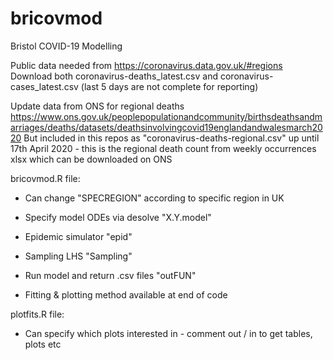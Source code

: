 # bricovmod
Bristol COVID-19 Modelling

Public data needed from https://coronavirus.data.gov.uk/#regions
Download both coronavirus-deaths_latest.csv and coronavirus-cases_latest.csv (last 5 days are not complete for reporting)

Update data from ONS for regional deaths 
https://www.ons.gov.uk/peoplepopulationandcommunity/birthsdeathsandmarriages/deaths/datasets/deathsinvolvingcovid19englandandwalesmarch2020
But included in this repos as "coronavirus-deaths-regional.csv" up until 17th April 2020 - this is the regional death count from weekly occurrences xlsx which can be downloaded on ONS 

bricovmod.R file:

- Can change "SPECREGION" according to specific region in UK 

- Specify model ODEs via desolve "X.Y.model"

- Epidemic simulator "epid" 

- Sampling LHS "Sampling" 

- Run model and return .csv files "outFUN"

- Fitting & plotting method available at end of code




plotfits.R file:

- Can specify which plots interested in - comment out / in to get tables, plots etc
